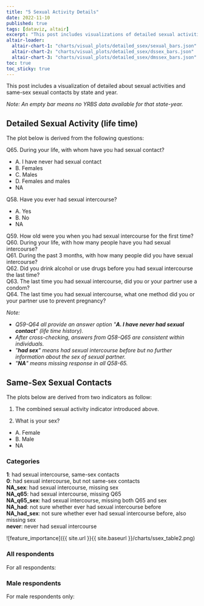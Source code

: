 ```yaml
---
title: "5 Sexual Activity Details"
date: 2022-11-10
published: true
tags: [dataviz, altair]
excerpt: "This post includes visualizations of detailed sexual activities and same-sex sexual contacts by state and year."
altair-loader:
  altair-chart-1: "charts/visual_plots/detailed_ssex/sexual_bars.json"
  altair-chart-2: "charts/visual_plots/detailed_ssex/dssex_bars.json"
  altair-chart-3: "charts/visual_plots/detailed_ssex/dmssex_bars.json"
toc: true
toc_sticky: true
---
```


This post includes a visualization of detailed about sexual activities and same-sex sexual contacts by state and year.

*Note: An empty bar means no YRBS data available for that state-year.*

## Detailed Sexual Activity (life time)

The plot below is derived from the following questions:

Q65. During your life, with whom have you had sexual contact?
- A. I have never had sexual contact
- B. Females
- C. Males
- D. Females and males
- NA

Q58. Have you ever had sexual intercourse?
- A. Yes
- B. No
- NA

Q59. How old were you when you had sexual intercourse for the first time? \
Q60. During your life, with how many people have you had sexual intercourse? \
Q61. During the past 3 months, with how many people did you have sexual intercourse? \
Q62. Did you drink alcohol or use drugs before you had sexual intercourse the last time? \
Q63. The last time you had sexual intercourse, did you or your partner use a condom? \
Q64. The last time you had sexual intercourse, what one method did you or your partner use to prevent pregnancy?

*Note:*
- *Q59-Q64 all provide an answer option "**A. I have never had sexual contact**" (life time history).*
- *After cross-checking, answers from Q58-Q65 are consistent within individuals.*
- *"**had sex**" means had sexual intercourse before but no further information about the sex of sexual partner.*
- *"**NA**" means missing response in all Q58-65.*

<div id="altair-chart-1"></div>

## Same-Sex Sexual Contacts

The plots below are derived from two indicators as follow:

1. The combined sexual activity indicator introduced above.

2. What is your sex?
- A. Female
- B. Male
- NA

### Categories

**1**: had sexual intercourse, same-sex contacts \
**0**: had sexual intercourse, but not same-sex contacts \
**NA_sex**: had sexual intercourse, missing sex \
**NA_q65**: had sexual intercourse, missing Q65 \
**NA_q65_sex**: had sexual intercourse, missing both Q65 and sex \
**NA_had**: not sure whether ever had sexual intercourse before \
**NA_had_sex**: not sure whether ever had sexual intercourse before, also missing sex \
**never**: never had sexual intercourse

![feature_importance]({{ site.url }}{{ site.baseurl }}/charts/ssex_table2.png)

### All respondents

For all respondents:

<div id="altair-chart-2"></div>

### Male respondents

For male respondents only:

<div id="altair-chart-3"></div>
